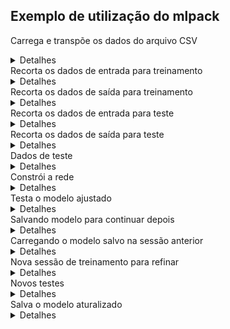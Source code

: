 [//]: <> (Documentação gerada com intmain_docmd)
## Exemplo de utilização do mlpack

Carrega e transpõe os dados do arquivo CSV
<details>
<summary>Detalhes</summary>
<p>
```c++
  Load( "foo.csv", data, THROW_EXCEPTION, TRANSPOSE_INPUT ); // 400 rows x 3 cols -> 3 rows x 400 cols
  cout << "Linhas:  " << data.n_rows << endl;                // 3
  cout << "Colunas: " << data.n_cols << endl;                // 400
```

</p>
</details>
Recorta os dados de entrada para treinamento
<details>
<summary>Detalhes</summary>
<p>
```c++
  auto firtsRow  = VAR1_ROW;
  auto firtsCol  = FIRST_COL;
  auto lastRow   = VAR2_ROW;
  auto lastCol   = LAST_COL - TEST_SIZE;
  mat  traindata = data.submat( firtsRow, firtsCol, lastRow, lastCol );
```

</p>
</details>
Recorta os dados de saída para treinamento
<details>
<summary>Detalhes</summary>
<p>
```c++
  firtsRow        = LABEL_ROW;
  lastRow         = LABEL_ROW;
  mat trainlabels = data.submat( firtsRow, firtsCol, lastRow, lastCol );
```

</p>
</details>
Recorta os dados de entrada para teste
<details>
<summary>Detalhes</summary>
<p>
```c++
  firtsRow     = VAR1_ROW;
  lastRow      = VAR2_ROW;
  firtsCol     = LAST_COL - TEST_SIZE + 1;
  lastCol      = LAST_COL;
  mat testdata = data.submat( firtsRow, firtsCol, lastRow, lastCol );
```

</p>
</details>
Recorta os dados de saída para teste
<details>
<summary>Detalhes</summary>
<p>
```c++
  firtsRow       = LABEL_ROW;
  lastRow        = LABEL_ROW;
  mat testlabels = data.submat( firtsRow, firtsCol, lastRow, lastCol );
```

</p>
</details>
Dados de teste
<details>
<summary>Detalhes</summary>
<p>
```c++
  cout << "Dados de entrada para teste: \n" << testdata << endl;
  cout << "Dados de saída para teste: \n" << testlabels << endl;
```

</p>
</details>
Constrói a rede
<details>
<summary>Detalhes</summary>
<p>
```c++
  FFN<MeanSquaredError<>, RandomInitialization> model;

  model.Add<Linear<>>( traindata.n_rows, 8 );
  model.Add<SigmoidLayer<>>();
  model.Add<Linear<>>( 8, 8 );
  model.Add<SigmoidLayer<>>();
  model.Add<Linear<>>( 8, 1 );
  model.Add<SigmoidLayer<>>();
```

</p>
</details>
Primeira sessão de treinamento
<details>
<summary>Detalhes</summary>
<p>
```c++
  for( int i = 0; i < 4; ++i ) {
    model.Train( traindata, trainlabels );
  }
```

</p>
</details>
Testa o modelo ajustado
<details>
<summary>Detalhes</summary>
<p>
```c++
  mat assignments;
  model.Predict( testdata, assignments );
  cout << "Previsões:\n" << assignments << endl;
  cout << "Classificação correta:\n" << testlabels << endl;
```

</p>
</details>
Salvando modelo para continuar depois
<details>
<summary>Detalhes</summary>
<p>
```c++
  Save( "model.xml", "model", model, false );
```

</p>
</details>
Carregando o modelo salvo na sessão anterior
<details>
<summary>Detalhes</summary>
<p>
```c++
  Load( "model.xml", "model", model );
```

</p>
</details>
Nova sessão de treinamento para refinar
<details>
<summary>Detalhes</summary>
<p>
```c++
  for( int i = 0; i < 4; ++i ) {
    model.Train( traindata, trainlabels );
  }
```

</p>
</details>
Novos testes
<details>
<summary>Detalhes</summary>
<p>
```c++
  model.Predict( testdata, assignments );
  cout << "Previsões:\n" << assignments << endl;
  cout << "Classificação correta:\n" << testlabels << endl;
```

</p>
</details>
Salva o modelo aturalizado
<details>
<summary>Detalhes</summary>
<p>
```c++
  Save( "model2.xml", "model", model, false );
```

</p>
</details>

